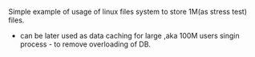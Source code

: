 Simple example of usage of linux files system to store 1M(as stress test) files.
* can be later used as data caching for large ,aka 100M users singin process - to remove overloading of DB.
